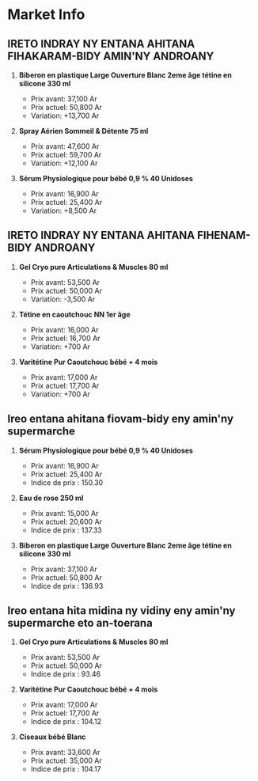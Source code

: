 # Market Info

## IRETO INDRAY NY ENTANA AHITANA FIHAKARAM-BIDY AMIN'NY ANDROANY

1. **Biberon en plastique Large Ouverture Blanc 2eme âge tétine en silicone 330 ml**
   - Prix avant: 37,100 Ar
   - Prix actuel: 50,800 Ar
   - Variation: +13,700 Ar

2. **Spray Aérien Sommeil & Détente 75 ml**
   - Prix avant: 47,600 Ar
   - Prix actuel: 59,700 Ar
   - Variation: +12,100 Ar

3. **Sérum Physiologique pour bébé 0,9 % 40 Unidoses**
   - Prix avant: 16,900 Ar
   - Prix actuel: 25,400 Ar
   - Variation: +8,500 Ar

## IRETO INDRAY NY ENTANA AHITANA FIHENAM-BIDY ANDROANY

1. **Gel Cryo pure Articulations & Muscles 80 ml**
   - Prix avant: 53,500 Ar
   - Prix actuel: 50,000 Ar
   - Variation: -3,500 Ar

2. **Tétine en caoutchouc NN 1er âge**
   - Prix avant: 16,000 Ar
   - Prix actuel: 16,700 Ar
   - Variation: +700 Ar

3. **Varitétine Pur Caoutchouc bébé + 4 mois**
   - Prix avant: 17,000 Ar
   - Prix actuel: 17,700 Ar
   - Variation: +700 Ar

## Ireo entana ahitana fiovam-bidy eny amin'ny supermarche

1. **Sérum Physiologique pour bébé 0,9 % 40 Unidoses**
   - Prix avant: 16,900 Ar
   - Prix actuel: 25,400 Ar
   - Indice de prix : 150.30

2. **Eau de rose 250 ml**
   - Prix avant: 15,000 Ar
   - Prix actuel: 20,600 Ar
   - Indice de prix : 137.33

3. **Biberon en plastique Large Ouverture Blanc 2eme âge tétine en silicone 330 ml**
   - Prix avant: 37,100 Ar
   - Prix actuel: 50,800 Ar
   - Indice de prix : 136.93

## Ireo entana hita midina ny vidiny eny amin'ny supermarche eto an-toerana

1. **Gel Cryo pure Articulations & Muscles 80 ml**
   - Prix avant: 53,500 Ar
   - Prix actuel: 50,000 Ar
   - Indice de prix : 93.46

2. **Varitétine Pur Caoutchouc bébé + 4 mois**
   - Prix avant: 17,000 Ar
   - Prix actuel: 17,700 Ar
   - Indice de prix : 104.12

3. **Ciseaux bébé Blanc**
   - Prix avant: 33,600 Ar
   - Prix actuel: 35,000 Ar
   - Indice de prix : 104.17

